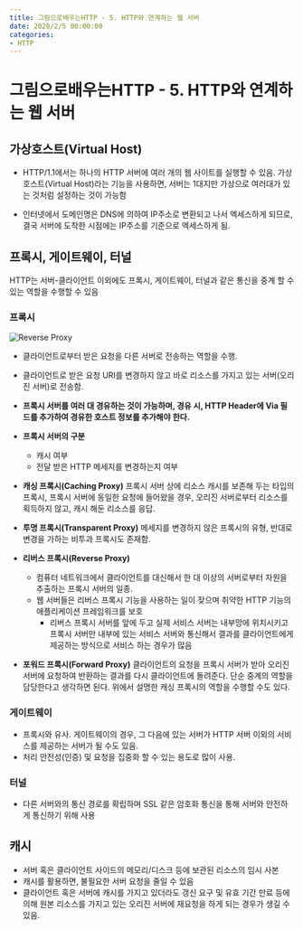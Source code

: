 ```yaml
---
title: 그림으로배우는HTTP - 5. HTTP와 연계하는 웹 서버
date: 2020/2/5 00:00:00
categories:
- HTTP
---
```


# 그림으로배우는HTTP - 5. HTTP와 연계하는 웹 서버
## 가상호스트(Virtual Host)
- HTTP/1.1에서는 하나의 HTTP 서버에 여러 개의 웹 사이트를 실행할 수 있음. 가상호스트(Virtual Host)라는 기능을 사용하면, 서버는 1대지만 가상으로 여러대가 있는 것처럼 설정하는 것이 가능함

- 인터넷에서 도메인명은 DNS에 의하여 IP주소로 변환되고 나서 엑세스하게 되므로, 결국 서버에 도착한 시점에는 IP주소를 기준으로 엑세스하게 됨.

## 프록시, 게이트웨이, 터널
HTTP는 서버-클라이언트 이외에도 프록시, 게이트웨이, 터널과 같은 통신을 중계 할 수 있는 역할을 수행할 수 있음

### 프록시
![Reverse Proxy](https://upload.wikimedia.org/wikipedia/commons/thumb/6/67/Reverse_proxy_h2g2bob.svg/440px-Reverse_proxy_h2g2bob.svg.png)
- 클라이언트로부터 받은 요청을 다른 서버로 전송하는 역할을 수행. 
- 클라이언트로 받은 요청 URI를 변경하지 않고 바로 리소스를 가지고 있는 서버(오리진 서버)로 전송함.
- **프록시 서버를 여러 대 경유하는 것이 가능하며, 경유 시, HTTP Header에 Via 필드를 추가하여 경유한 호스트 정보를 추가해야 한다.**

- **프록시 서버의 구분**
    - 캐시 여부
    - 전달 받은 HTTP 메세지를 변경하는지 여부

- **캐싱 프록시(Caching Proxy)**
프록시 서버 상에 리소스 캐시를 보존해 두는 타입의 프록시, 프록시 서버에 동일한 요청에 들어왔을 경우, 오리진 서버로부터 리소스를 획득하지 않고, 캐시 해둔 리소스를 응답.

- **투명 프록시(Transparent Proxy)**
메세지를 변경하지 않은 프록시의 유형, 반대로 변경을 가하는 비투과 프록시도 존재함.

- **리버스 프록시(Reverse Proxy)**
    - 컴퓨터 네트워크에서 클라이언트를 대신해서 한 대 이상의 서버로부터 자원을 추출하는 프록시 서버의 일종.
    - 웹 서버들은 리버스 프록시 기능을 사용하는 일이 잦으며 취약한 HTTP 기능의 애플리케이션 프레임워크를 보호
        - 리버스 프록시 서버를 앞에 두고 실제 서비스 서버는 내부망에 위치시키고 프록시 서버만 내부에 있는 서비스 서버와 통신해서 결과를 클라이언트에게 제공하는 방식으로 서비스 하는 경우가 많음

- **포워드 프록시(Forward Proxy)**
클라이언트의 요청을 프록시 서버가 받아 오리진 서버에 요청하여 반환하는 결과를 다시 클라이언트에 돌려준다. 단순 중계의 역할을 담당한다고 생각하면 된다. 위에서 설명한 캐싱 프록시의 역할을 수행할 수도 있다.

### 게이트웨이
- 프록시와 유사. 게이트웨이의 경우, 그 다음에 있는 서버가 HTTP 서버 이외의 서비스를 제공하는 서버가 될 수도 있음.
- 처리 안전성(인증) 및 요청을 집중화 할 수 있는 용도로 많이 사용.

### 터널
- 다른 서버와의 통신 경로를 확립하며 SSL 같은 암호화 통신을 통해 서버와 안전하게 통신하기 위해 사용

## 캐시
- 서버 혹은 클라이언트 사이드의 메모리/디스크 등에 보관된 리소스의 임시 사본
- 캐시를 활용하면, 불필요한 서버 요청을 줄일 수 있음
- 클라이언트 혹은 서버에 캐시를 가지고 있더라도 갱신 요구 및 유효 기간 만료 등에 의해 원본 리소스를 가지고 있는 오리진 서버에 재요청을 하게 되는 경우가 생길 수 있음.